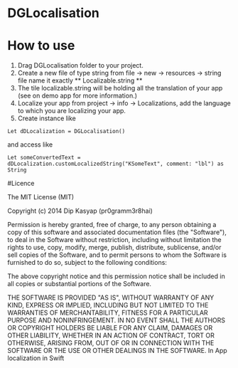 # DGLocalisation
# How to use
1. Drag DGLocalisation folder to your project.
2. Create a new file of type string from file -> new -> resources -> string file  name it exactly ** Localizable.string **
3. The tile localizable.string will be holding all the translation of your app (see on demo app for more information.)
4. Localize your app from  project -> info -> Localizations, add the language to which you are localizing your app.
5. Create instance like

 ```
Let dDLocalization = DGLocalisation()
```
 and access like  
 ```
Let someConvertedText = dDLocalization.customLocalizedString("KSomeText", comment: "lbl") as String
```


#Licence

The MIT License (MIT)

Copyright (c) 2014 Dip Kasyap (pr0gramm3r8hai)

Permission is hereby granted, free of charge, to any person obtaining a copy
of this software and associated documentation files (the "Software"), to deal
in the Software without restriction, including without limitation the rights
to use, copy, modify, merge, publish, distribute, sublicense, and/or sell
copies of the Software, and to permit persons to whom the Software is
furnished to do so, subject to the following conditions:

The above copyright notice and this permission notice shall be included in all
copies or substantial portions of the Software.

THE SOFTWARE IS PROVIDED "AS IS", WITHOUT WARRANTY OF ANY KIND, EXPRESS OR
IMPLIED, INCLUDING BUT NOT LIMITED TO THE WARRANTIES OF MERCHANTABILITY,
FITNESS FOR A PARTICULAR PURPOSE AND NONINFRINGEMENT. IN NO EVENT SHALL THE
AUTHORS OR COPYRIGHT HOLDERS BE LIABLE FOR ANY CLAIM, DAMAGES OR OTHER
LIABILITY, WHETHER IN AN ACTION OF CONTRACT, TORT OR OTHERWISE, ARISING FROM,
OUT OF OR IN CONNECTION WITH THE SOFTWARE OR THE USE OR OTHER DEALINGS IN THE
SOFTWARE.
In App localization in Swift
